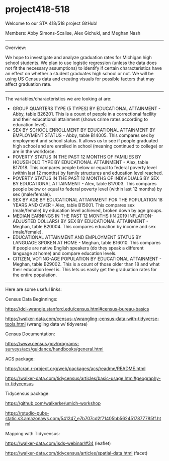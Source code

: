 # project418-518

Welcome to our STA 418/518 project GitHub!

Members: Abby Simons-Scalise, Alex Gichuki, and Meghan Nash

---------------------------------------------------------------------------

Overview:

We hope to investigate and analyze graduation rates for Michigan high school students. We plan to use logistic regression (unless the data does not fit the necessary assumptions) to identify if certain characteristics have an effect on whether a student graduates high school or not. We will be using US Census data and creating visuals for possible factors that may affect graduation rate.

---------------------------------------------------------------------------

The variables/characteristics we are looking at are:
- GROUP QUARTERS TYPE (5 TYPES) BY EDUCATIONAL ATTAINMENT - Abby, table B26201. This is a count of people in a correctional facility and their educational attainment (shows crime rates according to education level).
- SEX BY SCHOOL ENROLLMENT BY EDUCATIONAL ATTAINMENT BY EMPLOYMENT STATUS - Abby, table B14005. This compares sex by employment and school status. It allows us to see if people graduated high school and are enrolled in school (meaning continued to college) or are in the workforce.
- POVERTY STATUS IN THE PAST 12 MONTHS OF FAMILIES BY HOUSEHOLD TYPE BY EDUCATIONAL ATTAINMENT - Alex, table B17018. This compares people below or equal to federal poverty level (within last 12 months) by family structures and education level reached.
- POVERTY STATUS IN THE PAST 12 MONTHS OF INDIVIDUALS BY SEX BY EDUCATIONAL ATTAINMENT - Alex, table B17003. This compares people below or equal to federal poverty level (within last 12 months) by sex (male/female).
- SEX BY AGE BY EDUCATIONAL ATTAINMENT FOR THE POPULATION 18 YEARS AND OVER - Alex, table B15001. This compares sex (male/female) by education level achieved, broken down by age groups.
- MEDIAN EARNINGS IN THE PAST 12 MONTHS (IN 2019 INFLATION-ADJUSTED DOLLARS) BY SEX BY EDUCATIONAL ATTAINMENT - Meghan, table B20004. This compares education by income and sex (male/female).
- EDUCATIONAL ATTAINMENT AND EMPLOYMENT STATUS BY LANGUAGE SPOKEN AT HOME - Meghan, table B16010. This compares if people are native English speakers (do they speak a different language at home) and compare education levels.
- CITIZEN, VOTING-AGE POPULATION BY EDUCATIONAL ATTAINMENT - Meghan, table B29002. This is a count of those older than 18 and what their education level is. This lets us easily get the graduation rates for the entire population.

---------------------------------------------------------------------------

Here are some useful links:

Census Data Beginnings:

https://dcl-wrangle.stanford.edu/census.html#census-bureau-basics

https://walker-data.com/census-r/wrangling-census-data-with-tidyverse-tools.html (wrangling data w/ tidyverse)

Census Documentation:

https://www.census.gov/programs-surveys/acs/guidance/handbooks/general.html

ACS package:

https://cran.r-project.org/web/packages/acs/readme/README.html

https://walker-data.com/tidycensus/articles/basic-usage.html#geography-in-tidycensus

Tidycensus package:

https://github.com/walkerke/umich-workshop

https://rstudio-pubs-static.s3.amazonaws.com/541247_e7b707cd2f71405bb5624517877785ff.html

Mapping with Tidycensus:

https://walker-data.com/isds-webinar/#34 (leaflet)

https://walker-data.com/tidycensus/articles/spatial-data.html (facet)
